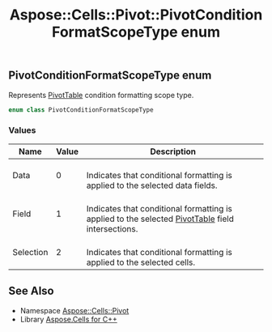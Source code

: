 ﻿---
title: Aspose::Cells::Pivot::PivotConditionFormatScopeType enum
linktitle: PivotConditionFormatScopeType
second_title: Aspose.Cells for C++ API Reference
description: 'Aspose::Cells::Pivot::PivotConditionFormatScopeType enum. Represents PivotTable condition formatting scope type in C++.'
type: docs
weight: 2400
url: /cpp/aspose.cells.pivot/pivotconditionformatscopetype/
---
## PivotConditionFormatScopeType enum


Represents [PivotTable](../pivottable/) condition formatting scope type.

```cpp
enum class PivotConditionFormatScopeType
```

### Values

| Name | Value | Description |
| --- | --- | --- |
| Data | 0 | <br>Indicates that conditional formatting is applied to the selected data fields. |
| Field | 1 | <br>Indicates that conditional formatting is applied to the selected [PivotTable](../pivottable/) field intersections. |
| Selection | 2 | <br>Indicates that conditional formatting is applied to the selected cells. |

## See Also

* Namespace [Aspose::Cells::Pivot](../)
* Library [Aspose.Cells for C++](../../)
